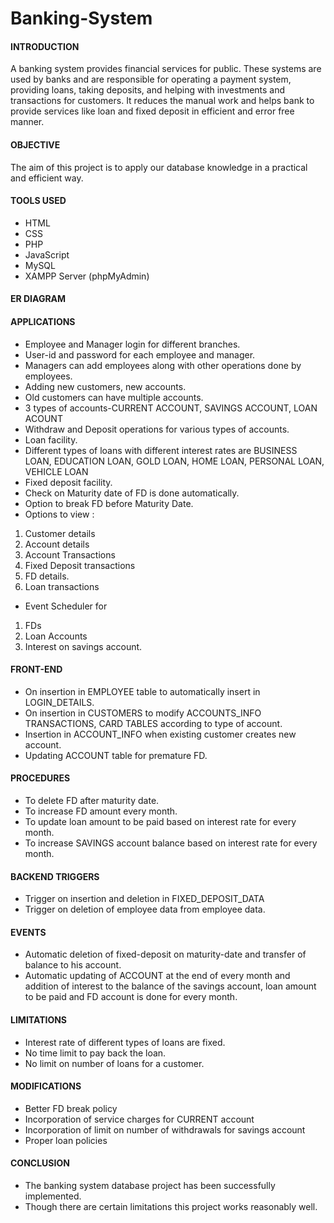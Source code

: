 # Banking-System                                            
#### INTRODUCTION
A banking system provides financial services for public. These systems are used by banks and are responsible for operating a payment system, providing loans, taking deposits, and helping with investments and transactions for customers. It reduces the manual work and helps bank to provide services like loan and fixed deposit in efficient and error free manner.
      
#### OBJECTIVE
The aim of this project is to apply our database knowledge in a practical and efficient way. 

#### TOOLS USED
*	HTML
*	CSS
*	PHP
*	JavaScript
*	MySQL
*	XAMPP Server (phpMyAdmin)

#### ER DIAGRAM
#### APPLICATIONS
*	Employee and Manager login for different branches. 
*	User-id and password for each employee and manager. 
*	Managers can add employees along with other operations done by employees.
*	Adding new customers, new accounts.
*	Old customers can have multiple accounts.
*	3 types of accounts-CURRENT ACCOUNT, SAVINGS ACCOUNT, LOAN ACOUNT
*	Withdraw and Deposit operations for various types of accounts.
*	Loan facility. 
*	Different types of loans with different interest rates are BUSINESS LOAN, EDUCATION LOAN, GOLD LOAN, HOME LOAN, PERSONAL LOAN, VEHICLE LOAN
*	Fixed deposit facility. 
*	Check on Maturity date of FD is done automatically. 
*	Option to break FD before Maturity Date. 
*	Options to view : 
1.	Customer details
2.	Account details
3.	Account Transactions
4.	Fixed Deposit transactions
5.	FD details. 
6.	Loan transactions
*	Event Scheduler for
1.	FDs 
2.	Loan Accounts 
3.	Interest on savings account. 
 
 #### FRONT-END
*	On insertion in EMPLOYEE table to automatically insert in LOGIN_DETAILS.
*	On insertion in CUSTOMERS to modify ACCOUNTS_INFO TRANSACTIONS, CARD TABLES according to type of account.
*	Insertion in ACCOUNT_INFO when existing customer creates new account.
*	Updating ACCOUNT table for premature FD.
        
#### PROCEDURES
*	To delete FD after maturity date.
*	To increase FD amount every month.
*	To update loan amount to be paid based on interest rate for every month.
*	To increase SAVINGS account balance based on interest rate for every month.
                 
#### BACKEND TRIGGERS
*	Trigger on insertion and deletion in FIXED_DEPOSIT_DATA
*	Trigger on deletion of employee data from employee data.
                
#### EVENTS
*	Automatic deletion of fixed-deposit on maturity-date and transfer of balance to his account.
*	Automatic updating of ACCOUNT at the end of every month and addition of interest to the balance of the savings account, loan amount to be paid and FD account is done for every month. 

#### LIMITATIONS
*	Interest rate of different types of loans are fixed. 
*	No time limit to pay back the loan.
*	No limit on number of loans for a customer.

#### MODIFICATIONS
*	Better FD break policy
*	Incorporation of service charges for CURRENT account
*	Incorporation of limit on number of withdrawals for savings account
*	Proper loan policies
                
 #### CONCLUSION
*	The banking system database project has been successfully implemented.
*	Though there are certain limitations this project works reasonably well.
